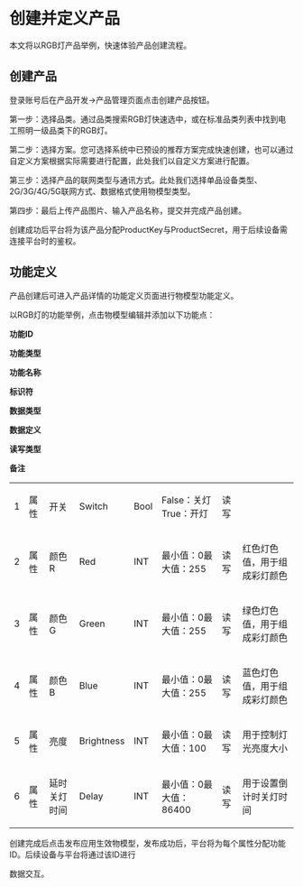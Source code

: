 ---
---

# **创建并定义产品**

本文将以RGB灯产品举例，快速体验产品创建流程。

## **创建产品**

登录账号后在产品开发-&gt;产品管理页面点击创建产品按钮。

第一步：选择品类。通过品类搜索RGB灯快速选中，或在标准品类列表中找到电工照明一级品类下的RGB灯。

第二步：选择方案。您可选择系统中已预设的推荐方案完成快速创建，也可以通过自定义方案根据实际需要进行配置，此处我们以自定义方案进行配置。



第三步：选择产品的联网类型与通讯方式。此处我们选择单品设备类型、2G/3G/4G/5G联网方式、数据格式使用物模型类型。







第四步：最后上传产品图片、输入产品名称，提交并完成产品创建。



创建成功后平台将为该产品分配ProductKey与ProductSecret，用于后续设备需连接平台时的鉴权。



## **功能定义**

产品创建后可进入产品详情的功能定义页面进行物模型功能定义。

以RGB灯的功能举例，点击物模型编辑并添加以下功能点：

<table style="">
<tr>
<p><strong>功能ID</strong></p>
<p><strong>功能类型</strong></p>
<p><strong>功能名称</strong></p>
<p><strong>标识符</strong></p>
<p><strong>数据类型</strong></p>
<p><strong>数据定义</strong></p>
<p><strong>读写类型</strong></p>
<p><strong>备注</strong></p>
</tr>
<tr>
<td><p>1</p></td>
<td><p>属性</p></td>
<td><p>开关</p></td>
<td><p>Switch</p></td>
<td><p>Bool</p></td>
<td><p>False：关灯True：开灯</p></td>
<td><p>读写</p></td>
<td><p /></td>
</tr>
<tr>
<td><p>2</p></td>
<td><p>属性</p></td>
<td><p>颜色R</p></td>
<td><p>Red</p></td>
<td><p>INT</p></td>
<td><p>最小值：0最大值：255</p></td>
<td><p>读写</p></td>
<td><p>红色灯色值，用于组成彩灯颜色</p></td>
</tr>
<tr>
<td><p>3</p></td>
<td><p>属性</p></td>
<td><p>颜色G</p></td>
<td><p>Green</p></td>
<td><p>INT</p></td>
<td><p>最小值：0最大值：255</p></td>
<td><p>读写</p></td>
<td><p>绿色灯色值，用于组成彩灯颜色</p></td>
</tr>
<tr>
<td><p>4</p></td>
<td><p>属性</p></td>
<td><p>颜色B</p></td>
<td><p>Blue</p></td>
<td><p>INT</p></td>
<td><p>最小值：0最大值：255</p></td>
<td><p>读写</p></td>
<td><p>蓝色灯色值，用于组成彩灯颜色</p></td>
</tr>
<tr>
<td><p>5</p></td>
<td><p>属性</p></td>
<td><p>亮度</p></td>
<td><p>Brightness</p></td>
<td><p>INT</p></td>
<td><p>最小值：0最大值：100</p></td>
<td><p>读写</p></td>
<td><p>用于控制灯光亮度大小</p></td>
</tr>
<tr>
<td><p>6</p></td>
<td><p>属性</p></td>
<td><p>延时关灯时间</p></td>
<td><p>Delay</p></td>
<td><p>INT</p></td>
<td><p>最小值：0最大值：86400</p></td>
<td><p>读写</p></td>
<td><p>用于设置倒计时关灯时间</p></td>
</tr>
</table>

创建完成后点击发布应用生效物模型，发布成功后，平台将为每个属性分配功能ID。后续设备与平台将通过该ID进行

数据交互。